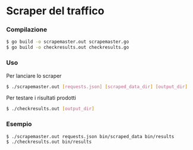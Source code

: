 # Scraper del traffico

### Compilazione
```sh
$ go build -o scrapemaster.out scrapemaster.go
$ go build -o checkresults.out checkresults.go
```

### Uso
Per lanciare lo scraper
```sh
$ ./scrapemaster.out [requests.json] [scraped_data_dir] [output_dir]
```
Per testare i risultati prodotti
```sh
$ ./checkresults.out [output_dir]
```

### Esempio
```bash
$ ./scrapemaster.out requests.json bin/scraped_data bin/results
$ ./checkresults.out bin/results
```
